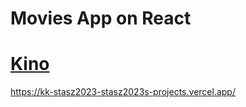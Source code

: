 # Movies App on React
# [Kino](https://kk-stasz2023-stasz2023s-projects.vercel.app//)
https://kk-stasz2023-stasz2023s-projects.vercel.app/





